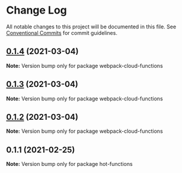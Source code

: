 # Change Log

All notable changes to this project will be documented in this file.
See [Conventional Commits](https://conventionalcommits.org) for commit guidelines.

## [0.1.4](https://github.com/hedgepigdaniel/webpack-cloud-functions/tree/trunk/packages/webpack-cloud-functions/compare/v0.1.3...v0.1.4) (2021-03-04)

**Note:** Version bump only for package webpack-cloud-functions





## [0.1.3](https://github.com/hedgepigdaniel/webpack-cloud-functions/compare/v0.1.2...v0.1.3) (2021-03-04)

**Note:** Version bump only for package webpack-cloud-functions





## [0.1.2](https://github.com/hedgepigdaniel/webpack-cloud-functions/compare/v0.1.1...v0.1.2) (2021-03-04)

**Note:** Version bump only for package webpack-cloud-functions





## 0.1.1 (2021-02-25)

**Note:** Version bump only for package hot-functions
